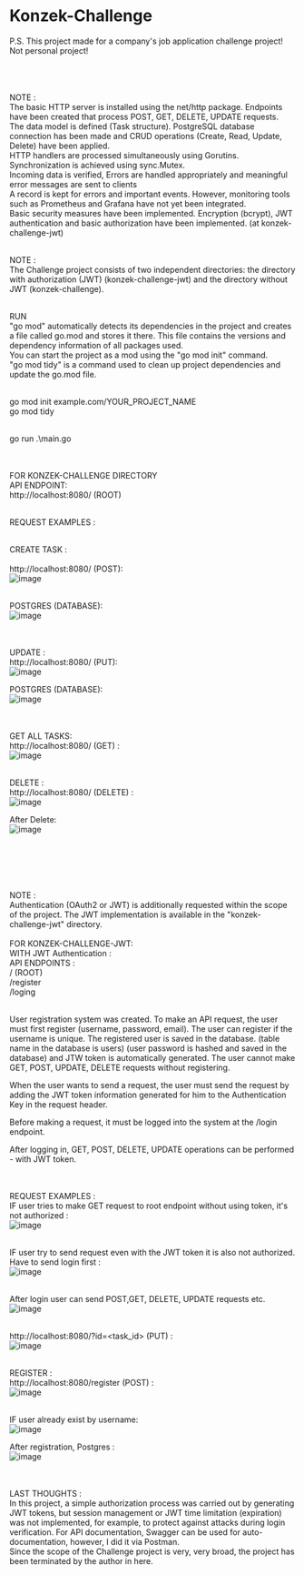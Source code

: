 # Konzek-Challenge

P.S. This project made for a company's job application challenge project! Not personal project! <br /> <br /> <br /> <br />

NOTE : <br />
The basic HTTP server is installed using the net/http package. Endpoints have been created that process POST, GET, DELETE, UPDATE requests. <br />
The data model is defined (Task structure). PostgreSQL database connection has been made and CRUD operations (Create, Read, Update, Delete) have been applied. <br />
HTTP handlers are processed simultaneously using Gorutins. Synchronization is achieved using sync.Mutex. <br />
Incoming data is verified, Errors are handled appropriately and meaningful error messages are sent to clients <br />
A record is kept for errors and important events. However, monitoring tools such as Prometheus and Grafana have not yet been integrated. <br />
Basic security measures have been implemented. Encryption (bcrypt), JWT authentication and basic authorization have been implemented. (at konzek-challenge-jwt) <br /> <br />

NOTE : <br />
The Challenge project consists of two independent directories: the directory with authorization (JWT) (konzek-challenge-jwt) and the directory without JWT (konzek-challenge). <br /> <br />

RUN <br />
"go mod" automatically detects its dependencies in the project and creates a file called go.mod and stores it there. This file contains the versions and dependency information of all packages used. <br />
You can start the project as a mod using the "go mod init" command. <br />
"go mod tidy" is a command used to clean up project dependencies and update the go.mod file. <br />  <br />


go mod init example.com/YOUR_PROJECT_NAME  <br />
go mod tidy <br /> <br />

go run .\main.go <br /> <br /> <br /> 

FOR KONZEK-CHALLENGE DIRECTORY <br /> 
API ENDPOINT: <br /> 
http://localhost:8080/  (ROOT)
<br /> <br /> 

REQUEST EXAMPLES : <br /> <br /> 

CREATE TASK : <br /> <br /> 
http://localhost:8080/ (POST): <br /> 
![image](https://github.com/JiyuuX/Konzek-Challenge/assets/139239394/de731f97-86d1-456c-ba27-d57c2cd78960)  <br />  <br /> 

POSTGRES (DATABASE): <br /> 
![image](https://github.com/JiyuuX/Konzek-Challenge/assets/139239394/eb0d32df-ef32-46ae-9e53-6e4d7b2c0b9b) <br /> <br />  <br /> 


UPDATE : <br /> 
http://localhost:8080/ (PUT): <br /> 
![image](https://github.com/JiyuuX/Konzek-Challenge/assets/139239394/55b1734b-5c52-468f-a0e3-bcc8e64fc430) <br /> 

POSTGRES (DATABASE):  <br /> 
![image](https://github.com/JiyuuX/Konzek-Challenge/assets/139239394/83b57e54-10d7-43a2-8368-99fe5df7545e)  <br /> <br /> <br />

GET ALL TASKS: <br /> 
http://localhost:8080/ (GET) : <br /> 
![image](https://github.com/JiyuuX/Konzek-Challenge/assets/139239394/47177fba-eede-4711-b783-0edd58e27315) <br />  <br /> 

DELETE : <br /> 
http://localhost:8080/ (DELETE) : <br /> 
![image](https://github.com/JiyuuX/Konzek-Challenge/assets/139239394/7a59e46c-ea03-4351-88b5-080ff00193cb) <br />

After Delete: <br />
![image](https://github.com/JiyuuX/Konzek-Challenge/assets/139239394/9cca5d4e-109c-4199-9fe7-c4c8b8324eb5) <br /> <br /> <br /> <br /> <br /> <br />



NOTE : <br />
Authentication (OAuth2 or JWT) is additionally requested within the scope of the project. The JWT implementation is available in the "konzek-challenge-jwt" directory. <br /> <br />
FOR KONZEK-CHALLENGE-JWT: <br /> 
WITH JWT Authentication : <br />
API ENDPOINTS : <br />
/ (ROOT) <br />
/register  <br />
/loging  <br /> <br /> 

User registration system was created. To make an API request, the user must first register (username, password, email). The user can register if the username is unique. The registered user is saved in the database. (table name in the database is users) (user password is hashed and saved in the database) and JTW token is automatically generated.
The user cannot make GET, POST, UPDATE, DELETE requests without registering.  <br />

When the user wants to send a request, the user must send the request by adding the JWT token information generated for him to the Authentication Key in the request header.

Before making a request, it must be logged into the system at the /login endpoint.

After logging in, GET, POST, DELETE, UPDATE operations can be performed - with JWT token. <br /> <br /> <br /> 

REQUEST EXAMPLES :  <br /> 
IF user tries to make GET request to root endpoint without using token, it's not authorized :   <br /> 
![image](https://github.com/JiyuuX/Konzek-Challenge/assets/139239394/866454ce-6da7-46dd-a59b-8ccad43c764a)  <br />  <br /> 

IF user try to send request even with the JWT token it is also not authorized. Have to send login first :  <br /> 
![image](https://github.com/JiyuuX/Konzek-Challenge/assets/139239394/9341e7e0-086f-404b-92b3-2399992210d6) <br /> <br /> 

After login user can send POST,GET, DELETE, UPDATE requests etc. <br /> 
![image](https://github.com/JiyuuX/Konzek-Challenge/assets/139239394/45fcc4ab-b84b-40d2-bb7c-aa0e5b5db268) <br /> <br /> 

http://localhost:8080/?id=<task_id> (PUT) : <br /> 
![image](https://github.com/JiyuuX/Konzek-Challenge/assets/139239394/7efcd5fc-6b42-4bdf-8e86-cd49df0eefa1) <br />  <br /> 

REGISTER : <br /> 
http://localhost:8080/register (POST) :  <br /> 
![image](https://github.com/JiyuuX/Konzek-Challenge/assets/139239394/27a6d9c2-048b-4bdc-89a2-38b4215d66bd)  <br /> <br /> 

IF user already exist by username: <br /> 
![image](https://github.com/JiyuuX/Konzek-Challenge/assets/139239394/4465066a-6ac3-47e2-ba55-31bf7e2efe0b) <br /> 

After registration, Postgres : <br /> 
![image](https://github.com/JiyuuX/Konzek-Challenge/assets/139239394/feaee57f-bb0e-43eb-8036-a5a4f03cd25a) <br />   <br />   <br />  

LAST THOUGHTS : <br /> 
In this project, a simple authorization process was carried out by generating JWT tokens, but session management or JWT time limitation (expiration) was not implemented, for example, to protect against attacks during login verification. For API documentation, Swagger can be used for auto-documentation, however,  I did it via Postman. <br /> 
Since the scope of the Challenge project is very, very broad, the project has been terminated by the author in here.



















